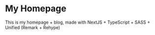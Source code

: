 # My Homepage

This is my homepage + blog, made with NextJS + TypeScript + SASS + Unified (Remark + Rehype)
